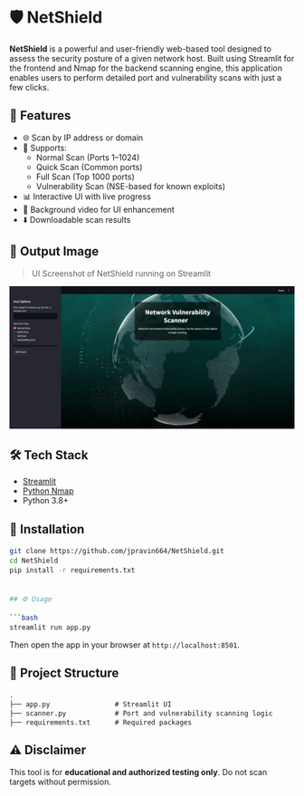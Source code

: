# 🛡️ NetShield

**NetShield** is a powerful and user-friendly web-based tool designed to assess the security posture of a given network host. Built using Streamlit for the frontend and Nmap for the backend scanning engine, this application enables users to perform detailed port and vulnerability scans with just a few clicks.

## 🚀 Features

- 🌐 Scan by IP address or domain
- 🧪 Supports:
  - Normal Scan (Ports 1–1024)
  - Quick Scan (Common ports)
  - Full Scan (Top 1000 ports)
  - Vulnerability Scan (NSE-based for known exploits)
- 📊 Interactive UI with live progress
- 🎥 Background video for UI enhancement
- ⬇️ Downloadable scan results

## 📸 Output Image

> UI Screenshot of NetShield running on Streamlit

![App Screenshot](output.png)

## 🛠️ Tech Stack

- [Streamlit](https://streamlit.io/)
- [Python Nmap](https://pypi.org/project/python-nmap/)
- Python 3.8+

## 🧰 Installation

```bash
git clone https://github.com/jpravin664/NetShield.git
cd NetShield
pip install -r requirements.txt


## ⚙️ Usage

```bash
streamlit run app.py
```

Then open the app in your browser at `http://localhost:8501`.

## 📂 Project Structure

```
.
├── app.py                # Streamlit UI
├── scanner.py            # Port and vulnerability scanning logic
├── requirements.txt      # Required packages
```


## ⚠️ Disclaimer

This tool is for **educational and authorized testing only**. Do not scan targets without permission.

